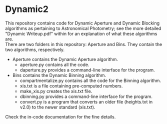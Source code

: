 # Dynamic2

This repository contains code for Dynamic Aperture and Dynamic Blocking algorithms as pertaining to Astronomical Photometry; see the more detailed "Dynamic Writeup.pdf" within for an explanation of what these algorithms are.  
There are two folders in this repository: Aperture and Bins. They contain the two algorithms, respectively.
 * Aperture contains the Dynamic Aperture algorithm.
   * aperture.py contains all the code.
   * daperture.py provides a command-line interface for the program.
 * Bins contains the Dynamic Binning algorithm.
   * compartmentalize.py contains all the code for the Binning algorithm.
   * xis.txt is a file containing pre-computed numbers.
   * make_xis.py creates the xis.txt file.
   * dbinning.py provides a command-line interface for the program.
   * convert.py is a program that converts an older file (heights.txt in v2.0) to the newer standard (xis.txt).  

Check the in-code documentation for the fine details.
